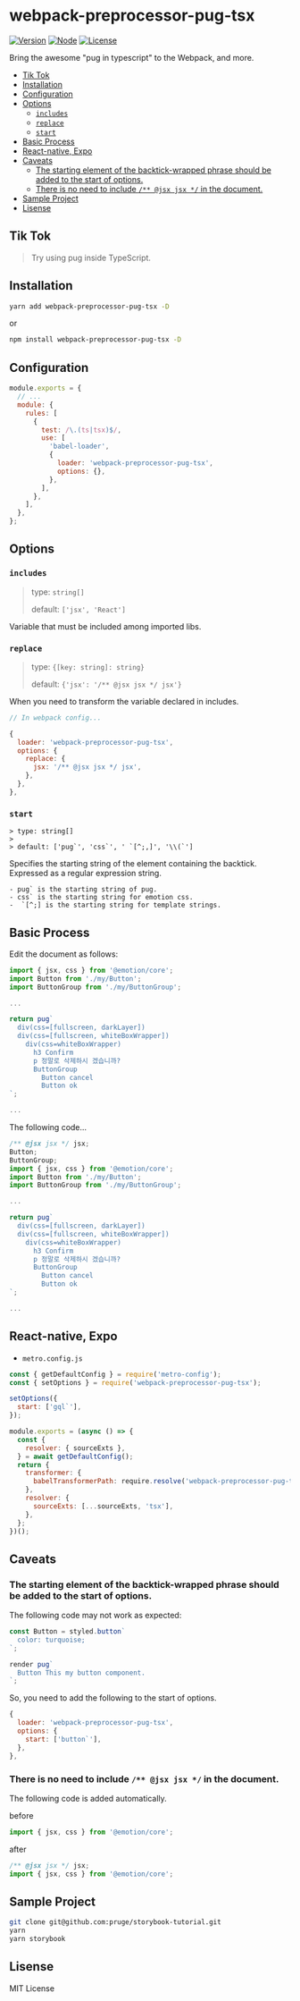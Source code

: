 # webpack-preprocessor-pug-tsx

[![Version][version-badge]][npm]
[![Node][node-badge]][node]
[![License][license-badge]][license]

<!-- ![Downloads][download-badge] -->

<!-- [![Build Status][travis-badge]][travis] -->

Bring the awesome "pug in typescript" to the Webpack, and more.

- [Tik Tok](#tik-tok)
- [Installation](#installation)
- [Configuration](#configuration)
- [Options](#options)
  - [`includes`](#includes)
  - [`replace`](#replace)
  - [`start`](#start)
- [Basic Process](#basic-process)
- [React-native, Expo](#react-native-expo)
- [Caveats](#caveats)
  - [The starting element of the backtick-wrapped phrase should be added to the start of options.](#the-starting-element-of-the-backtick-wrapped-phrase-should-be-added-to-the-start-of-options)
  - [There is no need to include `/** @jsx jsx */` in the document.](#there-is-no-need-to-include--jsx-jsx--in-the-document)
- [Sample Project](#sample-project)
- [Lisense](#lisense)

## Tik Tok

> Try using pug inside TypeScript.

## Installation

```bash
yarn add webpack-preprocessor-pug-tsx -D
```

or

```bash
npm install webpack-preprocessor-pug-tsx -D
```

## Configuration

```javascript
module.exports = {
  // ...
  module: {
    rules: [
      {
        test: /\.(ts|tsx)$/,
        use: [
          'babel-loader',
          {
            loader: 'webpack-preprocessor-pug-tsx',
            options: {},
          },
        ],
      },
    ],
  },
};
```

## Options

### `includes`

> type: `string[]`
>
> default: `['jsx', 'React']`

Variable that must be included among imported libs.

### `replace`

> type: `{[key: string]: string}`
>
> default: `{'jsx': '/** @jsx jsx */ jsx'}`

When you need to transform the variable declared in includes.

```javascript
// In webpack config...

{
  loader: 'webpack-preprocessor-pug-tsx',
  options: {
    replace: {
      jsx: '/** @jsx jsx */ jsx',
    },
  },
},
```

### `start`

```
> type: string[]
>
> default: ['pug`', 'css`', ' `[^;,]', '\\(`']
```

Specifies the starting string of the element containing the backtick.
Expressed as a regular expression string.

```
- pug` is the starting string of pug.
- css` is the starting string for emotion css.
-  `[^;] is the starting string for template strings.
```

## Basic Process

Edit the document as follows:

```javascript
import { jsx, css } from '@emotion/core';
import Button from './my/Button';
import ButtonGroup from './my/ButtonGroup';

...

return pug`
  div(css=[fullscreen, darkLayer])
  div(css=[fullscreen, whiteBoxWrapper])
    div(css=whiteBoxWrapper)
      h3 Confirm
      p 정말로 삭제하시 겠습니까?
      ButtonGroup
        Button cancel
        Button ok
`;

...
```

The following code...

```javascript
/** @jsx jsx */ jsx;
Button;
ButtonGroup;
import { jsx, css } from '@emotion/core';
import Button from './my/Button';
import ButtonGroup from './my/ButtonGroup';

...

return pug`
  div(css=[fullscreen, darkLayer])
  div(css=[fullscreen, whiteBoxWrapper])
    div(css=whiteBoxWrapper)
      h3 Confirm
      p 정말로 삭제하시 겠습니까?
      ButtonGroup
        Button cancel
        Button ok
`;

...

```

## React-native, Expo

- `metro.config.js`

```javascript
const { getDefaultConfig } = require('metro-config');
const { setOptions } = require('webpack-preprocessor-pug-tsx');

setOptions({
  start: ['gql`'],
});

module.exports = (async () => {
  const {
    resolver: { sourceExts },
  } = await getDefaultConfig();
  return {
    transformer: {
      babelTransformerPath: require.resolve('webpack-preprocessor-pug-tsx'),
    },
    resolver: {
      sourceExts: [...sourceExts, 'tsx'],
    },
  };
})();
```

## Caveats

### The starting element of the backtick-wrapped phrase should be added to the start of options.

The following code may not work as expected:

```javascript
const Button = styled.button`
  color: turquoise;
`;

render pug`
  Button This my button component.
`;
```

So, you need to add the following to the start of options.

```javascript
{
  loader: 'webpack-preprocessor-pug-tsx',
  options: {
    start: ['button`'],
  },
},
```

### There is no need to include `/** @jsx jsx */` in the document.

The following code is added automatically.

before

```javascript
import { jsx, css } from '@emotion/core';
```

after

```javascript
/** @jsx jsx */ jsx;
import { jsx, css } from '@emotion/core';
```

## Sample Project

```bash
git clone git@github.com:pruge/storybook-tutorial.git
yarn
yarn storybook
```

## Lisense

MIT License

[version-badge]: https://img.shields.io/npm/v/webpack-preprocessor-loader.svg
[npm]: https://www.npmjs.com/package/webpack-preprocessor-loader
[node-badge]: https://img.shields.io/node/v/webpack-preprocessor-loader.svg
[node]: https://nodejs.org
[download-badge]: https://img.shields.io/npm/dt/webpack-preprocessor-loader.svg
[license]: LICENSE
[license-badge]: https://img.shields.io/npm/l/webpack-preprocessor-loader.svg
[travis-badge]: https://travis-ci.org/afterwind-io/preprocessor-loader.svg?branch=master
[travis]: https://travis-ci.org/afterwind-io/preprocessor-loader
